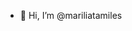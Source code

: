 - 👋 Hi, I’m @mariliatamiles

<!---
mariliatamiles/mariliatamiles is a ✨ special ✨ repository because its `README.md` (this file) appears on your GitHub profile.
You can click the Preview link to take a look at your changes.
--->
